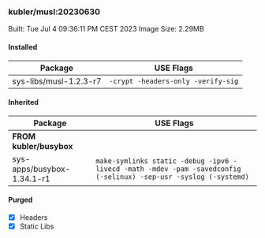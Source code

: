 ### kubler/musl:20230630

Built: Tue Jul  4 09:36:11 PM CEST 2023
Image Size: 2.29MB

#### Installed
Package | USE Flags
--------|----------
sys-libs/musl-1.2.3-r7 | `-crypt -headers-only -verify-sig`
#### Inherited
Package | USE Flags
--------|----------
**FROM kubler/busybox** |
sys-apps/busybox-1.34.1-r1 | `make-symlinks static -debug -ipv6 -livecd -math -mdev -pam -savedconfig (-selinux) -sep-usr -syslog (-systemd)`

#### Purged
- [x] Headers
- [x] Static Libs
